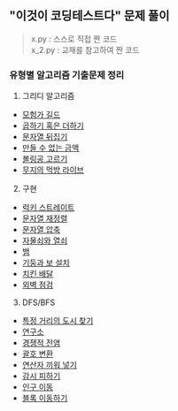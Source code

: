## "이것이 코딩테스트다" 문제 풀이

> x.py : 스스로 직접 짠 코드  
> x_2.py : 교재를 참고하여 짠 코드

### 유형별 알고리즘 기출문제 정리

1. 그리디 알고리즘
* [모험가 길드](https://github.com/gksdudrb922/ThisisCodingTest/blob/master/greedy_training/1_2.py)
* [곱하기 혹은 더하기](https://github.com/gksdudrb922/ThisisCodingTest/blob/master/greedy_training/2_2.py)
* [문자열 뒤집기](https://github.com/gksdudrb922/ThisisCodingTest/blob/master/greedy_training/3_2.py)
* [만들 수 없는 금액](https://github.com/gksdudrb922/ThisisCodingTest/blob/master/greedy_training/4_2.py)
* [볼링공 고르기](https://github.com/gksdudrb922/ThisisCodingTest/blob/master/greedy_training/5_2.py)
* [무지의 먹방 라이브](https://github.com/gksdudrb922/ThisisCodingTest/blob/master/greedy_training/6.py)

2. 구현
* [럭키 스트레이트](https://github.com/gksdudrb922/ThisisCodingTest/blob/master/ps_training/7_2.py)
* [문자열 재정렬](https://github.com/gksdudrb922/ThisisCodingTest/blob/master/ps_training/8_2.py)
* [문자열 압축](https://github.com/gksdudrb922/ThisisCodingTest/blob/master/ps_training/9_2.py)
* [자물쇠와 열쇠](https://github.com/gksdudrb922/ThisisCodingTest/blob/master/ps_training/10.py)
* [뱀](https://github.com/gksdudrb922/ThisisCodingTest/blob/master/ps_training/11_2.py)
* [기둥과 보 설치](https://github.com/gksdudrb922/ThisisCodingTest/blob/master/ps_training/12_2.py)
* [치킨 배달](https://github.com/gksdudrb922/ThisisCodingTest/blob/master/ps_training/13_2.py)
* [외벽 점검](https://github.com/gksdudrb922/ThisisCodingTest/blob/master/ps_training/14.py)


3. DFS/BFS
* [특정 거리의 도시 찾기](https://github.com/gksdudrb922/ThisisCodingTest/blob/master/dfs_bfs_training/15_2.py)
* [연구소](https://github.com/gksdudrb922/ThisisCodingTest/blob/master/dfs_bfs_training/16_2.py)
* [경쟁적 전염](https://github.com/gksdudrb922/ThisisCodingTest/blob/master/dfs_bfs_training/17_2.py)
* [괄호 변환](https://github.com/gksdudrb922/ThisisCodingTest/blob/master/dfs_bfs_training/18_2.py)
* [연산자 끼워 넣기](https://github.com/gksdudrb922/ThisisCodingTest/blob/master/dfs_bfs_training/19_2.py)
* [감시 피하기](https://github.com/gksdudrb922/ThisisCodingTest/blob/master/dfs_bfs_training/20_2.py)
* [인구 이동](https://github.com/gksdudrb922/ThisisCodingTest/blob/master/dfs_bfs_training/21_2.py)
* [블록 이동하기](https://github.com/gksdudrb922/ThisisCodingTest/blob/master/dfs_bfs_training/22_2.py)
